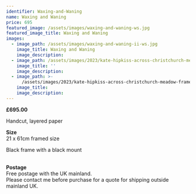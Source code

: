 ```yaml
---
identifier: Waxing-and-Waning
name: Waxing and Waning
price: 695
featured_image: /assets/images/waxing-and-waning-ws.jpg
featured_image_title: Waxing and Waning
images:
  - image_path: /assets/images/waxing-and-waning-ii-ws.jpg
    image_title: Waxing and Waning
    image_description:
  - image_path: /assets/images/2023/kate-hipkiss-across-christchurch-meadow-framed-ws.jpg
    image_title: ''
    image_description:
  - image_path: >-
      /assets/images/2023/kate-hipkiss-across-christchurch-meadow-framed-side-view-ws.jpg
    image_title:
    image_description:
---
```

**£695.00**

Handcut, layered paper

**Size**<br>21 x 61cm framed size

Black frame with a black mount

<br>**Postage**<br>Free postage with the UK mainland.<br>Please contact me before purchase for a quote for shipping outside mainland UK.